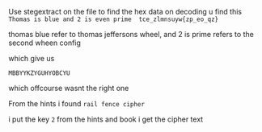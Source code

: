Use stegextract on the file to find the hex data on decoding u find this
`
Thomas is blue and 2 is even prime 
tce_zlmnsuyw{zp_eo_qz}
`

thomas blue refer to thomas jeffersons wheel, and 2 is prime refers to the second wheen config

which give us 

`MBBYYKZYGUHYOBCYU`


which offcourse wasnt the right one


From the hints i found `rail fence cipher`

i put the  key `2` from the hints and book i get the  cipher text
